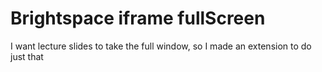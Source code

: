 # Brightspace iframe fullScreen
I want lecture slides to take the full window, so I made an extension to do just that
